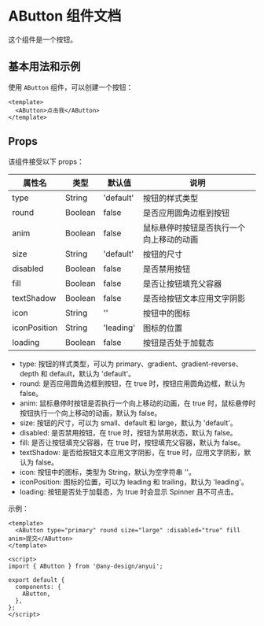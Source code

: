 # AButton 组件文档

这个组件是一个按钮。

## 基本用法和示例

使用 `AButton` 组件，可以创建一个按钮：

```vue
<template>
  <AButton>点击我</AButton>
</template>
```

## Props

该组件接受以下 props：

| 属性名       | 类型    | 默认值    | 说明                                     |
| ------------ | ------- | --------- | ---------------------------------------- |
| type         | String  | 'default' | 按钮的样式类型                           |
| round        | Boolean | false     | 是否应用圆角边框到按钮                   |
| anim         | Boolean | false     | 鼠标悬停时按钮是否执行一个向上移动的动画 |
| size         | String  | 'default' | 按钮的尺寸                               |
| disabled     | Boolean | false     | 是否禁用按钮                             |
| fill         | Boolean | false     | 是否让按钮填充父容器                     |
| textShadow   | Boolean | false     | 是否给按钮文本应用文字阴影               |
| icon         | String  | ''        | 按钮中的图标                             |
| iconPosition | String  | 'leading' | 图标的位置                               |
| loading      | Boolean | false     | 按钮是否处于加载态                       |

- type: 按钮的样式类型，可以为 primary、gradient、gradient-reverse、depth 和 default，默认为 'default'。
- round: 是否应用圆角边框到按钮，在 true 时，按钮应用圆角边框，默认为 false。
- anim: 鼠标悬停时按钮是否执行一个向上移动的动画，在 true 时，鼠标悬停时按钮执行一个向上移动的动画，默认为 false。
- size: 按钮的尺寸，可以为 small、default 和 large，默认为 'default'。
- disabled: 是否禁用按钮，在 true 时，按钮为禁用状态，默认为 false。
- fill: 是否让按钮填充父容器，在 true 时，按钮填充父容器，默认为 false。
- textShadow: 是否给按钮文本应用文字阴影，在 true 时，应用文字阴影，默认为 false。
- icon: 按钮中的图标，类型为 String，默认为空字符串 ''。
- iconPosition: 图标的位置，可以为 leading 和 trailing，默认为 'leading'。
- loading: 按钮是否处于加载态，为 true 时会显示 Spinner 且不可点击。

示例：

```vue
<template>
  <AButton type="primary" round size="large" :disabled="true" fill anim>提交</AButton>
</template>

<script>
import { AButton } from '@any-design/anyui';

export default {
  components: {
    AButton,
  },
};
</script>
```
